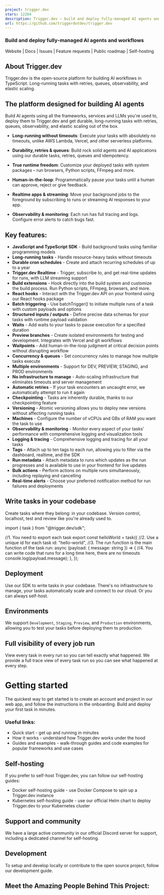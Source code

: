 ```yaml
---
project: trigger.dev
stars: 12264
description: Trigger.dev – build and deploy fully‑managed AI agents and workflows
url: https://github.com/triggerdotdev/trigger.dev
---
```


### Build and deploy fully‑managed AI agents and workflows

Website | Docs | Issues | Feature requests | Public roadmap | Self-hosting

About Trigger.dev
-----------------

Trigger.dev is the open-source platform for building AI workflows in TypeScript. Long-running tasks with retries, queues, observability, and elastic scaling.

The platform designed for building AI agents
--------------------------------------------

Build AI agents using all the frameworks, services and LLMs you're used to, deploy them to Trigger.dev and get durable, long-running tasks with retries, queues, observability, and elastic scaling out of the box.

-   **Long-running without timeouts**: Execute your tasks with absolutely no timeouts, unlike AWS Lambda, Vercel, and other serverless platforms.
    
-   **Durability, retries & queues**: Build rock solid agents and AI applications using our durable tasks, retries, queues and idempotency.
    
-   **True runtime freedom**: Customize your deployed tasks with system packages – run browsers, Python scripts, FFmpeg and more.
    
-   **Human-in-the-loop**: Programmatically pause your tasks until a human can approve, reject or give feedback.
    
-   **Realtime apps & streaming**: Move your background jobs to the foreground by subscribing to runs or streaming AI responses to your app.
    
-   **Observability & monitoring**: Each run has full tracing and logs. Configure error alerts to catch bugs fast.
    

Key features:
-------------

-   **JavaScript and TypeScript SDK** - Build background tasks using familiar programming models
-   **Long-running tasks** - Handle resource-heavy tasks without timeouts
-   **Durable cron schedules** - Create and attach recurring schedules of up to a year
-   **Trigger.dev Realtime** - Trigger, subscribe to, and get real-time updates for runs, with LLM streaming support
-   **Build extensions** - Hook directly into the build system and customize the build process. Run Python scripts, FFmpeg, browsers, and more.
-   **React hooks** - Interact with the Trigger.dev API on your frontend using our React hooks package
-   **Batch triggering** - Use batchTrigger() to initiate multiple runs of a task with custom payloads and options
-   **Structured inputs / outputs** - Define precise data schemas for your tasks with runtime payload validation
-   **Waits** - Add waits to your tasks to pause execution for a specified duration
-   **Preview branches** - Create isolated environments for testing and development. Integrates with Vercel and git workflows
-   **Waitpoints** - Add human-in-the-loop judgment at critical decision points without disrupting workflow
-   **Concurrency & queues** - Set concurrency rules to manage how multiple tasks execute
-   **Multiple environments** - Support for DEV, PREVIEW, STAGING, and PROD environments
-   **No infrastructure to manage** - Auto-scaling infrastructure that eliminates timeouts and server management
-   **Automatic retries** - If your task encounters an uncaught error, we automatically attempt to run it again
-   **Checkpointing** - Tasks are inherently durable, thanks to our checkpointing feature
-   **Versioning** - Atomic versioning allows you to deploy new versions without affecting running tasks
-   **Machines** - Configure the number of vCPUs and GBs of RAM you want the task to use
-   **Observability & monitoring** - Monitor every aspect of your tasks' performance with comprehensive logging and visualization tools
-   **Logging & tracing** - Comprehensive logging and tracing for all your tasks
-   **Tags** - Attach up to ten tags to each run, allowing you to filter via the dashboard, realtime, and the SDK
-   **Run metadata** - Attach metadata to runs which updates as the run progresses and is available to use in your frontend for live updates
-   **Bulk actions** - Perform actions on multiple runs simultaneously, including replaying and cancelling
-   **Real-time alerts** - Choose your preferred notification method for run failures and deployments

Write tasks in your codebase
----------------------------

Create tasks where they belong: in your codebase. Version control, localhost, test and review like you're already used to.

import { task } from "@trigger.dev/sdk";

//1. You need to export each task
export const helloWorld \= task({
  //2. Use a unique id for each task
  id: "hello-world",
  //3. The run function is the main function of the task
  run: async (payload: { message: string }) \=> {
    //4. You can write code that runs for a long time here, there are no timeouts
    console.log(payload.message);
  },
});

Deployment
----------

Use our SDK to write tasks in your codebase. There's no infrastructure to manage, your tasks automatically scale and connect to our cloud. Or you can always self-host.

Environments
------------

We support `Development`, `Staging`, `Preview`, and `Production` environments, allowing you to test your tasks before deploying them to production.

Full visibility of every job run
--------------------------------

View every task in every run so you can tell exactly what happened. We provide a full trace view of every task run so you can see what happened at every step.

Getting started
===============

The quickest way to get started is to create an account and project in our web app, and follow the instructions in the onboarding. Build and deploy your first task in minutes.

### Useful links:

-   Quick start - get up and running in minutes
-   How it works - understand how Trigger.dev works under the hood
-   Guides and examples - walk-through guides and code examples for popular frameworks and use cases

Self-hosting
------------

If you prefer to self-host Trigger.dev, you can follow our self-hosting guides:

-   Docker self-hosting guide - use Docker Compose to spin up a Trigger.dev instance
-   Kubernetes self-hosting guide - use our official Helm chart to deploy Trigger.dev to your Kubernetes cluster

Support and community
---------------------

We have a large active community in our official Discord server for support, including a dedicated channel for self-hosting.

Development
-----------

To setup and develop locally or contribute to the open source project, follow our development guide.

Meet the Amazing People Behind This Project:
--------------------------------------------
